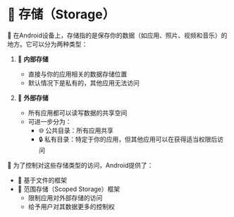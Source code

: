 # 💾 存储（Storage）

🔹 在Android设备上，存储指的是保存你的数据（如应用、照片、视频和音乐）的地方。它可以分为两种类型：

1. 📱 **内部存储**
   - 直接与你的应用相关的数据存储位置
   - 默认情况下是私有的，其他应用无法访问

2. 💽 **外部存储**
   - 所有应用都可以读写数据的共享空间
   - 可进一步分为：
     - 🌐 公共目录：所有应用共享
     - 🔒 私有目录：特定于你的应用，但其他应用可以在获得适当权限后访问

🔐 为了控制对这些存储类型的访问，Android提供了：
- 📂 基于文件的框架
- 🎯 范围存储（Scoped Storage）框架
  - 限制应用对外部存储的访问
  - 给予用户对其数据更多的控制权